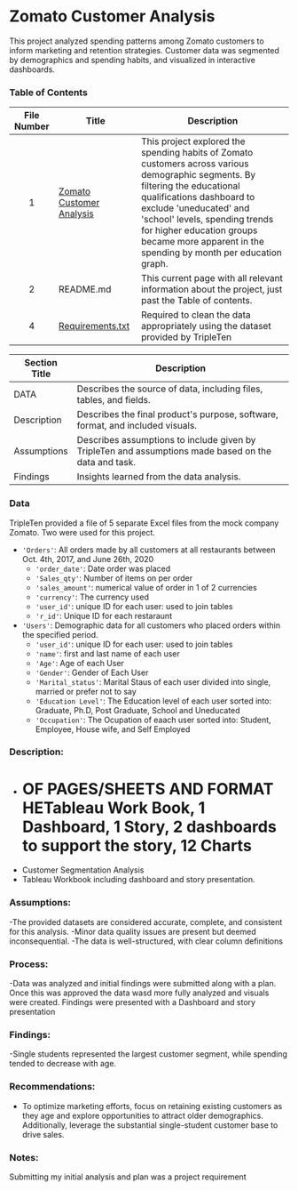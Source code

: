 # Zomato Customer Analysis
This project analyzed spending patterns among Zomato customers to inform marketing and retention strategies. Customer data was segmented by demographics and spending habits, and visualized in interactive dashboards.

### Table of Contents
| File Number | Title | Description |
| :-----------: | ----------- |----------- |
| 1 | [Zomato Customer Analysis](https://public.tableau.com/app/profile/justyn.plaskon/viz/J_PLASKON_ZomatoCustomerAnalysisFinalProject/ZomatoDash?publish=yes) | This project explored the spending habits of Zomato customers across various demographic segments. By filtering the educational qualifications dashboard to exclude 'uneducated' and 'school' levels, spending trends for higher education groups became more apparent in the spending by month per education graph. |
| 2 | README.md | This current page with all relevant information about the project, just past the Table of contents. |
| 4 | [Requirements.txt](https://github.com/justyn-plaskon/Data_projects_TripleTen/blob/main/Zomato%20Customer%20Analysis/Zomato.requirements.txt) | Required to clean the data appropriately using the dataset provided by TripleTen |

| Section Title | Description |
| ----------- |----------- |
| DATA | Describes the source of data, including files, tables, and fields. |
| Description | Describes the final product's purpose, software, format, and included visuals. |
| Assumptions | Describes assumptions to include given by TripleTen and assumptions made based on the data and task. |
| Findings | Insights learned from the data analysis. |

### Data
TripleTen provided a file of 5 separate Excel files from the mock company Zomato. Two were used for this project.
- `'Orders'`: All orders made by all customers at all restaurants between Oct. 4th, 2017, and June 26th, 2020
    - `'order_date'`: Date order was placed
    - `'Sales_qty'`: Number of items on per order
    - `'sales_amount'`: numerical value of order in 1 of 2 currencies
    - `'currency'`: The currency used
    - `'user_id'`: unique ID for each user: used to join tables
    - `'r_id'`: Unique ID for each restaraunt
- `'Users'`: Demographic data for all customers who placed orders within the specified period.
    - `'user_id'`: unique ID for each user: used to join tables
    - `'name'`: first and last name of each user
    - `'Age'`: Age of each User
    - `'Gender'`: Gender of Each User
    - `'Marital_status'`: Marital Staus of each user divided into single, married or prefer not to say
    - `'Education Level'`: The Education level of each user sorted into: Graduate, Ph.D, Post Graduate, School and Uneducated
    - `'Occupation'`: The Ocupation of eaach user sorted into: Student, Employee, House wife, and Self Employed
### Description:
- # OF PAGES/SHEETS AND FORMAT HETableau Work Book, 1 Dashboard, 1 Story, 2 dashboards to support the story, 12 Charts
- Customer Segmentation Analysis
- Tableau Workbook including dashboard and story presentation. 

### Assumptions:
-The provided datasets are considered accurate, complete, and consistent for this analysis. 
-Minor data quality issues are present but deemed inconsequential. 
-The data is well-structured, with clear column definitions

### Process:
-Data was analyzed and initial findings were submitted along with a plan. Once this was approved the data wasd more fully analyzed and visuals were created. Findings were presented with a Dashboard and story presentation


### Findings:
-Single students represented the largest customer segment, while spending tended to decrease with age.

### Recommendations:
- To optimize marketing efforts, focus on retaining existing customers as they age and explore opportunities to attract older demographics. Additionally, leverage the substantial single-student customer base to drive sales.

### Notes:
Submitting my initial analysis and plan was a project requirement

